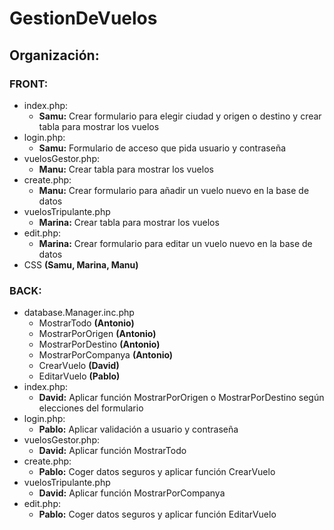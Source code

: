 # GestionDeVuelos


## Organización:
### FRONT:
* index.php:
  * **Samu:** Crear formulario para elegir ciudad y origen o destino y crear tabla para mostrar los vuelos
* login.php:
  * **Samu:** Formulario de acceso que pida usuario y contraseña
* vuelosGestor.php:
  * **Manu:** Crear tabla para mostrar los vuelos
* create.php:
  * **Manu:** Crear formulario para añadir un vuelo nuevo en la base de datos
* vuelosTripulante.php
  * **Marina:** Crear tabla para mostrar los vuelos
* edit.php:
  * **Marina:** Crear formulario para editar un vuelo nuevo en la base de datos
* CSS **(Samu, Marina, Manu)**
### BACK:
* database.Manager.inc.php
  * MostrarTodo **(Antonio)**
  * MostrarPorOrigen **(Antonio)**
  * MostrarPorDestino **(Antonio)**
  * MostrarPorCompanya **(Antonio)**
  * CrearVuelo **(David)**
  * EditarVuelo **(Pablo)**
* index.php:
  * **David:** Aplicar función MostrarPorOrigen o MostrarPorDestino según elecciones del formulario
* login.php:
  * **Pablo:** Aplicar validación a usuario y contraseña 
* vuelosGestor.php:
  * **David:** Aplicar función MostrarTodo
* create.php:
  * **Pablo:** Coger datos seguros y aplicar función CrearVuelo
* vuelosTripulante.php
  * **David:** Aplicar función MostrarPorCompanya
* edit.php:
  * **Pablo:** Coger datos seguros y aplicar función EditarVuelo